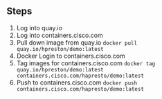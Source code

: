 
## Steps

1. Log into quay.io
2. Log into containers.cisco.com 
3. Pull down image from quay.io `docker pull quay.io/hpreston/demo:latest`
4. Docker Login to containers.cisco.com
5. Tag images for containers.cisco.com `docker tag quay.io/hpreston/demo:latest containers.cisco.com/hapresto/demo:latest`
6. Push to containers.cisco.com `docker push containers.cisco.com/hapresto/demo:latest`

